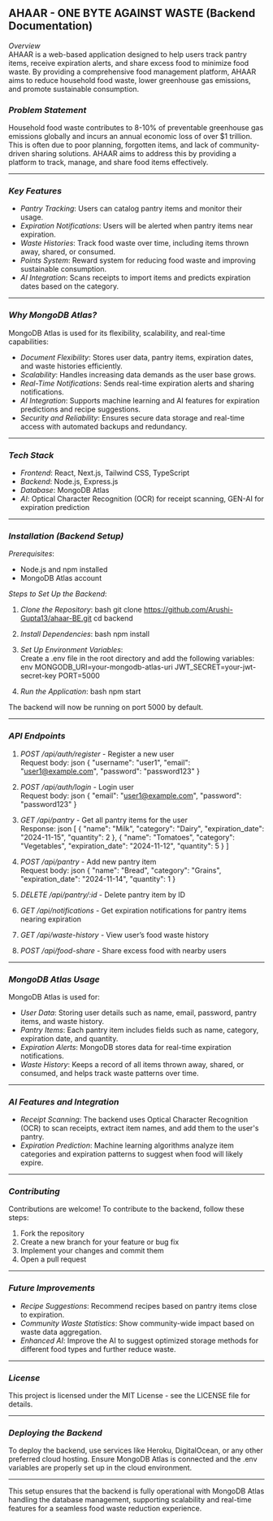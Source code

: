 ## AHAAR - ONE BYTE AGAINST WASTE (Backend Documentation)

*Overview*  
AHAAR is a web-based application designed to help users track pantry items, receive expiration alerts, and share excess food to minimize food waste. By providing a comprehensive food management platform, AHAAR aims to reduce household food waste, lower greenhouse gas emissions, and promote sustainable consumption.

### *Problem Statement*  
Household food waste contributes to 8-10% of preventable greenhouse gas emissions globally and incurs an annual economic loss of over $1 trillion. This is often due to poor planning, forgotten items, and lack of community-driven sharing solutions. AHAAR aims to address this by providing a platform to track, manage, and share food items effectively.

---

### *Key Features*  
- *Pantry Tracking*: Users can catalog pantry items and monitor their usage.
- *Expiration Notifications*: Users will be alerted when pantry items near expiration.
- *Waste Histories*: Track food waste over time, including items thrown away, shared, or consumed.
- *Points System*: Reward system for reducing food waste and improving sustainable consumption.
- *AI Integration*: Scans receipts to import items and predicts expiration dates based on the category.
  
---

### *Why MongoDB Atlas?*

MongoDB Atlas is used for its flexibility, scalability, and real-time capabilities:

- *Document Flexibility*: Stores user data, pantry items, expiration dates, and waste histories efficiently.
- *Scalability*: Handles increasing data demands as the user base grows.
- *Real-Time Notifications*: Sends real-time expiration alerts and sharing notifications.
- *AI Integration*: Supports machine learning and AI features for expiration predictions and recipe suggestions.
- *Security and Reliability*: Ensures secure data storage and real-time access with automated backups and redundancy.

---

### *Tech Stack*  
- *Frontend*: React, Next.js, Tailwind CSS, TypeScript
- *Backend*: Node.js, Express.js
- *Database*: MongoDB Atlas
- *AI*: Optical Character Recognition (OCR) for receipt scanning, GEN-AI for expiration prediction

---

### *Installation (Backend Setup)*

*Prerequisites*:  
- Node.js and npm installed  
- MongoDB Atlas account  

*Steps to Set Up the Backend*:

1. *Clone the Repository*:
    bash
    git clone https://github.com/Arushi-Gupta13/ahaar-BE.git
    cd backend
    

2. *Install Dependencies*:
    bash
    npm install
    

3. *Set Up Environment Variables*:  
    Create a .env file in the root directory and add the following variables:
    env
    MONGODB_URI=your-mongodb-atlas-uri
    JWT_SECRET=your-jwt-secret-key
    PORT=5000
    

4. *Run the Application*:
    bash
    npm start
    

The backend will now be running on port 5000 by default.

---

### *API Endpoints*  

1. *POST /api/auth/register* - Register a new user  
    Request body:
    json
    {
        "username": "user1",
        "email": "user1@example.com",
        "password": "password123"
    }
    

2. *POST /api/auth/login* - Login user  
    Request body:
    json
    {
        "email": "user1@example.com",
        "password": "password123"
    }
    

3. *GET /api/pantry* - Get all pantry items for the user  
    Response:
    json
    [
        {
            "name": "Milk",
            "category": "Dairy",
            "expiration_date": "2024-11-15",
            "quantity": 2
        },
        {
            "name": "Tomatoes",
            "category": "Vegetables",
            "expiration_date": "2024-11-12",
            "quantity": 5
        }
    ]
    

4. *POST /api/pantry* - Add new pantry item  
    Request body:
    json
    {
        "name": "Bread",
        "category": "Grains",
        "expiration_date": "2024-11-14",
        "quantity": 1
    }
    

5. *DELETE /api/pantry/:id* - Delete pantry item by ID

6. *GET /api/notifications* - Get expiration notifications for pantry items nearing expiration

7. *GET /api/waste-history* - View user’s food waste history

8. *POST /api/food-share* - Share excess food with nearby users

---

### *MongoDB Atlas Usage*

MongoDB Atlas is used for:

- *User Data*: Storing user details such as name, email, password, pantry items, and waste history.
- *Pantry Items*: Each pantry item includes fields such as name, category, expiration date, and quantity.
- *Expiration Alerts*: MongoDB stores data for real-time expiration notifications.
- *Waste History*: Keeps a record of all items thrown away, shared, or consumed, and helps track waste patterns over time.

---

### *AI Features and Integration*

- *Receipt Scanning*: The backend uses Optical Character Recognition (OCR) to scan receipts, extract item names, and add them to the user's pantry.
- *Expiration Prediction*: Machine learning algorithms analyze item categories and expiration patterns to suggest when food will likely expire.

---

### *Contributing*

Contributions are welcome! To contribute to the backend, follow these steps:

1. Fork the repository
2. Create a new branch for your feature or bug fix
3. Implement your changes and commit them
4. Open a pull request

---

### *Future Improvements*

- *Recipe Suggestions*: Recommend recipes based on pantry items close to expiration.
- *Community Waste Statistics*: Show community-wide impact based on waste data aggregation.
- *Enhanced AI*: Improve the AI to suggest optimized storage methods for different food types and further reduce waste.

---

### *License*  
This project is licensed under the MIT License - see the LICENSE file for details.

---

### *Deploying the Backend*  

To deploy the backend, use services like Heroku, DigitalOcean, or any other preferred cloud hosting. Ensure MongoDB Atlas is connected and the .env variables are properly set up in the cloud environment.

---

This setup ensures that the backend is fully operational with MongoDB Atlas handling the database management, supporting scalability and real-time features for a seamless food waste reduction experience.
